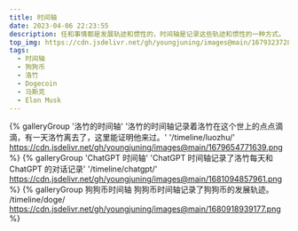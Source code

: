 ```yaml
---
title: 时间轴
date: 2023-04-06 22:23:55
description: 任和事情都是发展轨迹和惯性的，时间轴是记录这些轨迹和惯性的一种方式。
top_img: https://cdn.jsdelivr.net/gh/youngjuning/images@main/1679323728659.png
tags:
  - 时间轴
  - 狗狗币
  - 洛竹
  - Dogecoin
  - 马斯克
  - Elon Musk
---
```


<div class="gallery-group-main">

{% galleryGroup '洛竹的时间轴' '洛竹的时间轴记录着洛竹在这个世上的点点滴滴，有一天洛竹离去了，这里能证明他来过。' '/timeline/luozhu/' https://cdn.jsdelivr.net/gh/youngjuning/images@main/1679654771639.png %}
{% galleryGroup 'ChatGPT 时间轴' 'ChatGPT 时间轴记录了洛竹每天和 ChatGPT 的对话记录' '/timeline/chatgpt/' https://cdn.jsdelivr.net/gh/youngjuning/images@main/1681094857961.png %}
{% galleryGroup 狗狗币时间轴 狗狗币时间轴记录了狗狗币的发展轨迹。 /timeline/doge/ https://cdn.jsdelivr.net/gh/youngjuning/images@main/1680918939177.png %}

</div>

